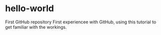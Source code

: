 # hello-world
First GitHub repository
First experiencee with GitHub, using this tutorial to get familiar with the workings.
